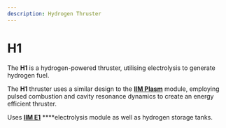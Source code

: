 ```yaml
---
description: Hydrogen Thruster
---
```


# H1

The **H1** is a hydrogen-powered thruster, utilising electrolysis to generate hydrogen fuel.

The **H1** thruster uses a similar design to the [**IIM Plasm**](../photonics/plasm.md) module, employing pulsed combustion and cavity resonance dynamics to create an energy efficient thruster.

Uses [**IIM E1**](e1.md) ****electrolysis module as well as hydrogen storage tanks.




